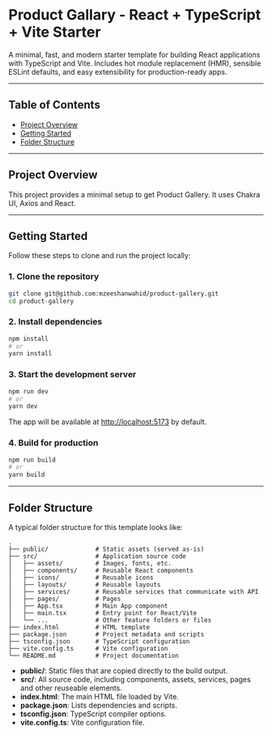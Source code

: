 # Product Gallary - React + TypeScript + Vite Starter

A minimal, fast, and modern starter template for building React applications with TypeScript and Vite. Includes hot module replacement (HMR), sensible ESLint defaults, and easy extensibility for production-ready apps.

---

## Table of Contents

- [Project Overview](#project-overview)
- [Getting Started](#getting-started)
- [Folder Structure](#folder-structure)

---

## Project Overview

This project provides a minimal setup to get Product Gallery. It uses Chakra UI, Axios and React. 

---

## Getting Started

Follow these steps to clone and run the project locally:

### 1. Clone the repository

```bash
git clone git@github.com:mzeeshanwahid/product-gallery.git
cd product-gallery
```

### 2. Install dependencies

```bash
npm install
# or
yarn install
```

### 3. Start the development server

```bash
npm run dev
# or
yarn dev
```

The app will be available at [http://localhost:5173](http://localhost:5173) by default.

### 4. Build for production

```bash
npm run build
# or
yarn build
```

---

## Folder Structure

A typical folder structure for this template looks like:

```
.
├── public/             # Static assets (served as-is)
├── src/                # Application source code
│   ├── assets/         # Images, fonts, etc.
│   ├── components/     # Reusable React components
│   ├── icons/          # Reusable icons
│   ├── layouts/        # Reusable layouts
│   ├── services/       # Reusable services that communicate with API
│   ├── pages/          # Pages
│   ├── App.tsx         # Main App component
│   ├── main.tsx        # Entry point for React/Vite
│   └── ...             # Other feature folders or files
├── index.html          # HTML template
├── package.json        # Project metadata and scripts
├── tsconfig.json       # TypeScript configuration
├── vite.config.ts      # Vite configuration
└── README.md           # Project documentation
```

- **public/**: Static files that are copied directly to the build output.
- **src/**: All source code, including components, assets, services, pages and other reuseable elements.
- **index.html**: The main HTML file loaded by Vite.
- **package.json**: Lists dependencies and scripts.
- **tsconfig.json**: TypeScript compiler options.
- **vite.config.ts**: Vite configuration file.


